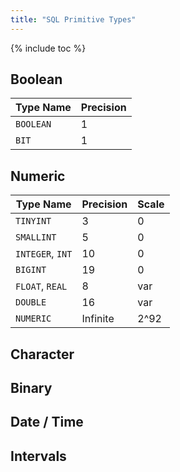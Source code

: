 ```yaml
---
title: "SQL Primitive Types"
---
```


{% include toc %}


## Boolean

|   Type Name   |   Precision   |
|---------------|---------------|
| `BOOLEAN`     | 1             |
| `BIT`         | 1             |

## Numeric

|  Type Name       |  Precision    |   Scale   |
|------------------|---------------|-----------|
| `TINYINT`        | 3             | 0         |
| `SMALLINT`       | 5             | 0         |
| `INTEGER`, `INT` | 10            | 0         |
| `BIGINT`         | 19            | 0         |
| `FLOAT`, `REAL`  | 8             | var       |
| `DOUBLE`         | 16            | var       |
| `NUMERIC`        | Infinite      | 2^92      |


## Character

## Binary

## Date / Time

## Intervals

## 

